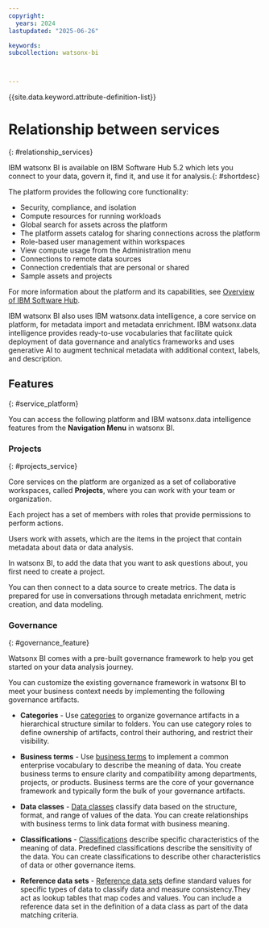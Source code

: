```yaml
---
copyright:
  years: 2024
lastupdated: "2025-06-26"

keywords:
subcollection: watsonx-bi



---
```


{{site.data.keyword.attribute-definition-list}}


# Relationship between services
{: #relationship_services}



IBM watsonx BI is available on  IBM Software Hub 5.2  which lets you connect to your data, govern it, find it, and use it for analysis.{: #shortdesc}

 The platform provides the following core functionality: 

- Security, compliance, and isolation
- Compute resources for running workloads
- Global search for assets across the platform
- The platform assets catalog for sharing connections across the platform
- Role-based user management within workspaces
- View compute usage from the Administration menu
- Connections to remote data sources
- Connection credentials that are personal or shared
- Sample assets and projects

For more information about the  platform and its capabilities, see [Overview of IBM Software Hub](https://www.ibm.com/docs/en/software-hub/5.2.x?topic=overview). 

IBM watsonx BI also uses IBM watsonx.data intelligence, a core service on platform, for metadata import and metadata enrichment. IBM watsonx.data intelligence provides ready-to-use vocabularies that facilitate quick deployment of data governance and analytics frameworks and uses generative AI to augment technical metadata with additional context, labels, and description.

## Features
{: #service_platform}

You can access the following platform and IBM watsonx.data intelligence features from the **Navigation Menu** in watsonx BI. 

### Projects
{: #projects_service}

Core services on the platform are organized as a set of collaborative workspaces, called **Projects**, where you can work with your team or organization. 

Each project has a set of members with roles that provide permissions to perform actions. 

Users work with assets, which are the items in the project that contain metadata about data or data analysis.

In watsonx BI, to add the data that you want to ask questions about, you first need to create a project. 

You can then  connect to a data source to create metrics. The data is prepared for use in conversations through metadata enrichment, metric creation, and data modeling. 



### Governance
{: #governance_feature}

Watsonx BI comes with a pre-built governance framework to help you get started on your data analysis journey. 

You can customize the existing governance framework in watsonx BI to meet your business context needs by implementing the following governance artifacts.

- **Categories** - Use [categories](/docs/watsonx-bi?topic=watsonx-bi-categories) to organize governance artifacts in a hierarchical structure similar to folders. You can use category roles to define ownership of artifacts, control their authoring, and restrict their visibility.  

- **Business terms** - Use [business terms](/docs/watsonx-bi?topic=watsonx-bi-business_terms) to implement a common enterprise vocabulary to describe the meaning of data. You create business terms to ensure clarity and compatibility among departments, projects, or products. Business terms are the core of your governance framework and typically form the bulk of your governance artifacts. 

- **Data classes** - [Data classes](/docs/watsonx-bi?topic=watsonx-bi-data_classes) classify data based on the structure, format, and range of values of the data. You can create relationships with business terms to link data format with business meaning. 

- **Classifications** - [Classifications](/docs/watsonx-bi?topic=watsonx-bi-classifications) describe specific characteristics of the meaning of data. Predefined classifications describe the sensitivity of the data. You can create classifications to describe other characteristics of data or other governance items. 

- **Reference data sets** - [Reference data sets](/docs/watsonx-bi?topic=watsonx-bi-reference_data) define standard values for specific types of data to classify data and measure consistency.They act as lookup tables that map codes and values. You can include a reference data set in the definition of a data class as part of the data matching criteria. 
